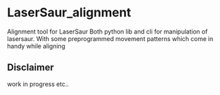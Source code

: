 # LaserSaur_alignment
Alignment tool for LaserSaur
Both python lib and cli for manipulation of lasersaur. 
With some preprogrammed movement patterns which come in handy while 
aligning
##

## Disclaimer
work in progress etc..
